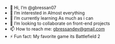 - 👋 Hi, I’m @gbressan07
- 👀 I’m interested in Almost everything 
- 🌱 I’m currently learning As much as i can
- 💞️ I’m looking to collaborate on front-end projects 
- 📫 How to reach me: gbressandev@gmail.com
- ⚡ Fun fact: My favorite game its Battlefield 2

<!---
gbressan07/gbressan07 is a ✨ special ✨ repository because its `README.md` (this file) appears on your GitHub profile.
You can click the Preview link to take a look at your changes.
--->
